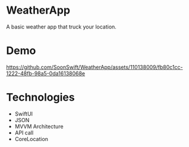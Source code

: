 # WeatherApp
A basic weather app that truck your location.

# Demo

https://github.com/SoonSwift/WeatherApp/assets/110138009/fb80c1cc-1222-48fb-98a5-0da16138068e



# Technologies
* SwiftUI
* JSON
* MVVM Architecture
* API call
* CoreLocation

